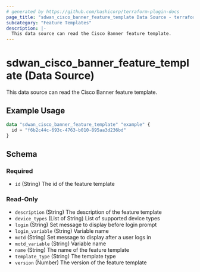 ```yaml
---
# generated by https://github.com/hashicorp/terraform-plugin-docs
page_title: "sdwan_cisco_banner_feature_template Data Source - terraform-provider-sdwan"
subcategory: "Feature Templates"
description: |-
  This data source can read the Cisco Banner feature template.
---
```


# sdwan_cisco_banner_feature_template (Data Source)

This data source can read the Cisco Banner feature template.

## Example Usage

```terraform
data "sdwan_cisco_banner_feature_template" "example" {
  id = "f6b2c44c-693c-4763-b010-895aa3d236bd"
}
```

<!-- schema generated by tfplugindocs -->
## Schema

### Required

- `id` (String) The id of the feature template

### Read-Only

- `description` (String) The description of the feature template
- `device_types` (List of String) List of supported device types
- `login` (String) Set message to display before login prompt
- `login_variable` (String) Variable name
- `motd` (String) Set message to display after a user logs in
- `motd_variable` (String) Variable name
- `name` (String) The name of the feature template
- `template_type` (String) The template type
- `version` (Number) The version of the feature template


